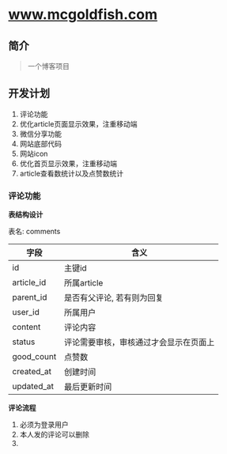 # www.mcgoldfish.com

## 简介
> 一个博客项目

## 开发计划
1. 评论功能
2. 优化article页面显示效果，注重移动端
3. 微信分享功能
4. 网站底部代码
5. 网站icon
6. 优化首页显示效果，注重移动端
7. article查看数统计以及点赞数统计

### 评论功能

**表结构设计**

表名: comments

字段 | 含义
---|---
id | 主键id
article_id | 所属article
parent_id | 是否有父评论, 若有则为回复
user_id |  所属用户
content | 评论内容
status  | 评论需要审核，审核通过才会显示在页面上
good_count | 点赞数
created_at | 创建时间
updated_at | 最后更新时间

**评论流程**
1. 必须为登录用户
2. 本人发的评论可以删除
3. 


